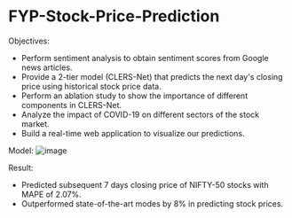 # FYP-Stock-Price-Prediction
Objectives:
- Perform sentiment analysis to obtain sentiment scores from Google news
articles.
- Provide a 2-tier model (CLERS-Net) that predicts the next day's closing
price using historical stock price data.
- Perform an ablation study to show the importance of different components
in CLERS-Net.
- Analyze the impact of COVID-19 on different sectors of the stock market.
- Build a real-time web application to visualize our predictions.

Model:
![image](https://github.com/SaikrishnanShankar/FYP-Stock-Price-Prediction/assets/52532293/dc07871c-0c8e-4670-a7dc-34162d9ba9dc)

Result:

- Predicted subsequent 7 days closing price of NIFTY-50 stocks with MAPE of 2.07%.
- Outperformed state-of-the-art modes by 8% in predicting stock prices.




